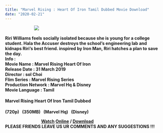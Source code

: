 ```yaml
---
title: "Marvel Rising : Heart Of Iron Tamil Dubbed Movie Download"
date: "2020-02-21"
---
```


                        [![](https://4.bp.blogspot.com/-hwlDnnbqdCM/XlABIVtMyiI/AAAAAAAAAb4/6zlcENue0XY_nD_dBM5D1Nzv3fkylIxjgCK4BGAYYCw/s320/MV5BODIxZmExNDEtMDk1ZC00MjJhLTg0ZjItMWU4NGQ3MmEyNGUzXkEyXkFqcGdeQXVyODc5MDgxNzE{f216006c657ec1a5ed06024de5f69d9b163acc7023fc8ad1765907c25dd17e7b}2540._V1_.jpg)](http://4.bp.blogspot.com/-hwlDnnbqdCM/XlABIVtMyiI/AAAAAAAAAb4/6zlcENue0XY_nD_dBM5D1Nzv3fkylIxjgCK4BGAYYCw/s1600/MV5BODIxZmExNDEtMDk1ZC00MjJhLTg0ZjItMWU4NGQ3MmEyNGUzXkEyXkFqcGdeQXVyODc5MDgxNzE{f216006c657ec1a5ed06024de5f69d9b163acc7023fc8ad1765907c25dd17e7b}2540._V1_.jpg)

**Riri Williams feels socially isolated because she is young for a college student. Hala the Accuser destroys the school’s engineering lab and kidnaps Riri’s best friend. inspired by Iron Man, Riri hatches a plan to save the day.**  
**Info :**   
**Movie Name : Marvel Rising Heart Of Iron**  
**Release Date : 31 March 2019**  
**Director : sol Choi**  
**Flim Series : Marvel Rising Series**  
**Production Network : Marvel Hq & Disney**  
**Movie Language : Tamil**  

####  **Marvel Rising Heart Of Iron Tamil Dubbed**

 **(720p)   (350MB)   (Marvel Hq)   (Disney)**  
  
                              **[Watch](http://gestyy.com/w8hidc) [Online](http://gestyy.com/w8hidc) / [Download](http://gestyy.com/w8hidc)**  
**PLEASE FRIENDS LEAVE US UR COMMENTS AND ANY SUGGESTIONS !!!**
